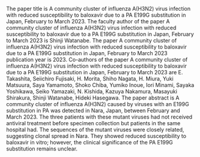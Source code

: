 The paper title is A community cluster of influenza A(H3N2) virus infection with reduced susceptibility to baloxavir due to a PA E199G substitution in Japan, February to March 2023.
The faculty author of the paper A community cluster of influenza A(H3N2) virus infection with reduced susceptibility to baloxavir due to a PA E199G substitution in Japan, February to March 2023 is Shinji Watanabe.
The paper A community cluster of influenza A(H3N2) virus infection with reduced susceptibility to baloxavir due to a PA E199G substitution in Japan, February to March 2023 publication year is 2023.
Co-authors of the paper A community cluster of influenza A(H3N2) virus infection with reduced susceptibility to baloxavir due to a PA E199G substitution in Japan, February to March 2023 are E. Takashita, Seiichiro Fujisaki, H. Morita, Shiho Nagata, H. Miura, Yuki Matsuura, Saya Yamamoto, Shoko Chiba, Yumiko Inoue, Iori Minami, Sayaka Yoshikawa, Seiko Yamazaki, N. Kishida, Kazuya Nakamura, Masayuki Shirakura, Shinji Watanabe, Hideki Hasegawa.
The paper abstract is A community cluster of influenza A(H3N2) caused by viruses with an E199G substitution in PA was detected in Nara, Japan, between February and March 2023. The three patients with these mutant viruses had not received antiviral treatment before specimen collection but patients in the same hospital had. The sequences of the mutant viruses were closely related, suggesting clonal spread in Nara. They showed reduced susceptibility to baloxavir in vitro; however, the clinical significance of the PA E199G substitution remains unclear.
